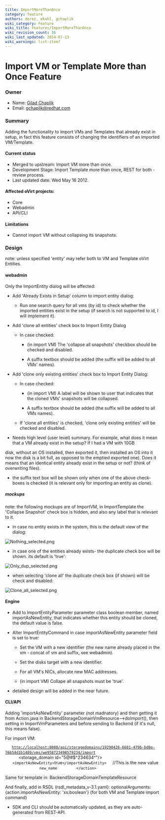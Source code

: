 ```yaml
---
title: ImportMoreThanOnce
category: feature
authors: derez, ekohl, gchaplik
wiki_category: Feature
wiki_title: Features/ImportMoreThanOnce
wiki_revision_count: 16
wiki_last_updated: 2014-07-13
wiki_warnings: list-item?
---
```


# Import VM or Template More than Once Feature

### Owner

*   Name: [ Gilad Chaplik](User:gchaplik)
*   Email: <gchaplik@redhat.com>

### Summary

Adding the functionality to import VMs and Templates that already exist in setup, in fact this feature consists of changing the identifiers of an imported VM/Template.

#### Current status

*   Merged to upstream: Import VM more than once.
*   Development Stage: Import Template more than once, REST for both - review process.
*   Last updated date: Wed May 16 2012.

#### Affected oVirt projects:

*   Core
*   Webadmin
*   API/CLI

#### Limitations

*   Cannot import VM without collapsing its snapshots.

### Design

note: unless specified 'entity' may refer both to VM and Template oVirt Entities.

#### webadmin

Only the ImportEntity dialog will be affected:

*   Add 'Already Exists in Setup' column to import entity dialog:

    * Run one search query for all vms (by id) to check whether the imported entities exist in the setup (if search is not supported to id, I will implement it).

*   Add 'clone all entities' check box to Import Entity Dialog

    * In case checked:

        * (in import VM) The 'collapse all snapshots' checkbox should be checked and disabled.

        * A suffix textbox should be added (the suffix will be added to all VMs' names).

*   Add 'clone only existing entities' check box to Import Entity Dialog:

    * In case checked:

        * (in import VM) A label will be shown to user that indicates that the cloned VMs' snapshots will be collapsed.

        * A suffix textbox should be added (the suffix will be added to all VMs names).

    * If 'clone all entities' is checked, 'clone only existing entities' will be checked and disabled.

*   Needs high level (user level) summary. For example, what does it mean that a VM already exist in the setup? If I had a VM with 10GB

disk, without an OS installed, then exported it, then installed an OS into it now the disk is a bit full, as opposed to the emptied exported one). Does it means that an identical entity already exist in the setup or not? (think of overwriting files).

*   the suffix text box will be shown only when one of the above check-boxes is checked (it is relevant only for importing an entity as clone).

##### mockups

note: the following mockups are of ImportVM, in ImportTemplate the 'Collapse Snapshot' check box is hidden, and also any label that is relevant to it.

*   in case no entity exists in the system, this is the default view of the dialog:

![](Nothing_selected.png "Nothing_selected.png")

*   in case one of the entities already exists- the duplicate check box will be shown. its default is 'true':

![](Only_dup_selected.png "Only_dup_selected.png")

*   when selecting 'clone all' the duplicate check box (if shown) will be check and disabled:

![](Clone_all_selected.png "Clone_all_selected.png")

#### Engine

*   Add to ImportEntityParameter parameter class boolean member, named importAsNewEntity, that indicates whether this entity should be cloned, the default value is false.
*   Alter ImportEntityCommand in case importAsNewEntity parameter field is set to true:

    * Set the VM with a new identifier (the new name already placed in the vm - concat of vm and suffix, see webadmin).

    * Set the disks target with a new identifier.

    * For all VM's NICs, allocate new MAC addresses.

    * (in import VM) Collape all snapshots must be 'true'.

*   detailed design will be added in the near future.

#### CLI/API

Adding 'importAsNewEntity' parameter (not madnatory) and then getting it from Action.java in BackendStorageDomainVmResource-->doImport(), then setting in ImportVmParameters and before sending to Backend (if it's null, this means false).

For import VM:

`   `[`http://localhost:8080/api/storagedomains/19290426-6681-479b-bd8e-76b54d1b1489/vms/we958723498579234/import`](http://localhost:8080/api/storagedomains/19290426-6681-479b-bd8e-76b54d1b1489/vms/we958723498579234/import)
         
`   `<action>
`      `<cluster id="afsdasdf"/>
`      `<storage_domain id="5@#$^234634^"/>
            `<importAsNewEntity>`true`</importAsNewEntity>`     //This is the new value
`      `<vm>
`         `<name>`new_name`</name>
`      `</vm>
         `</action>` 

Same for template in: BackendStorageDomainTemplateResource

And finally, add in RSDL (rsdl_metadata_v-3.1.yaml): optionalArguments: {action.importAsNewEntity: 'xs:boolean'} (for both VM and Template import command)

*   SDK and CLI should be automatically updated, as they are auto-generated from REST-API.
